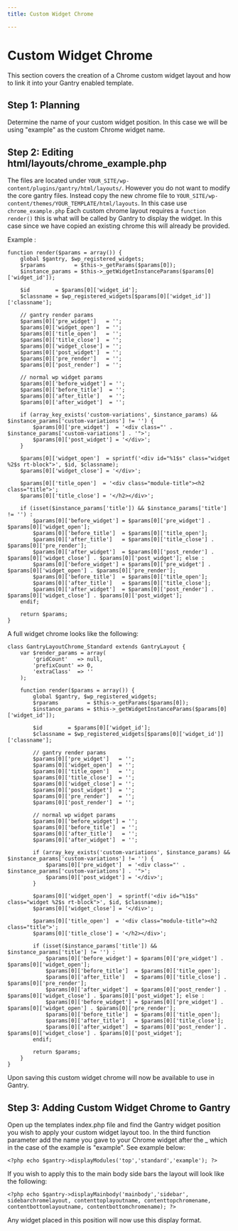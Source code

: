 ```yaml
---
title: Custom Widget Chrome

---
```


Custom Widget Chrome
====================
This section covers the creation of a Chrome custom widget layout and how to link it into your Gantry enabled template.

Step 1: Planning
----------------
Determine the name of your custom widget position. In this case we will be using "example" as the custom Chrome widget name.

Step 2: Editing html/layouts/chrome_example.php
-----------------------------------------------
The files are located under `YOUR_SITE/wp-content/plugins/gantry/html/layouts/`. However you do not want to modify the core gantry files. Instead copy the new chrome file to `YOUR_SITE/wp-content/themes/YOUR_TEMPLATE/html/layouts`. In this case use `chrome_example.php` Each custom chrome layout requires a `function render()` this is what will be called by Gantry to display the widget. In this case since we have copied an existing chrome this will already be provided.

Example :

~~~ .php
function render($params = array()) {
	global $gantry, $wp_registered_widgets;
	$rparams         = $this->_getParams($params[0]);
	$instance_params = $this->_getWidgetInstanceParams($params[0]['widget_id']);

	$id        = $params[0]['widget_id'];
	$classname = $wp_registered_widgets[$params[0]['widget_id']]['classname'];

	// gantry render params
	$params[0]['pre_widget']   = '';
	$params[0]['widget_open']  = '';
	$params[0]['title_open']   = '';
	$params[0]['title_close']  = '';
	$params[0]['widget_close'] = '';
	$params[0]['post_widget']  = '';
	$params[0]['pre_render']   = '';
	$params[0]['post_render']  = '';

	// normal wp widget params
	$params[0]['before_widget'] = '';
	$params[0]['before_title']  = '';
	$params[0]['after_title']   = '';
	$params[0]['after_widget']  = '';

	if (array_key_exists('custom-variations', $instance_params) && $instance_params['custom-variations'] != '') {
		$params[0]['pre_widget']  = '<div class="' . $instance_params['custom-variations'] . '">';
		$params[0]['post_widget'] = '</div>';
	}

	$params[0]['widget_open']  = sprintf('<div id="%1$s" class="widget %2$s rt-block">', $id, $classname);
	$params[0]['widget_close'] = '</div>';

	$params[0]['title_open']  = '<div class="module-title"><h2 class="title">';
	$params[0]['title_close'] = '</h2></div>';

	if (isset($instance_params['title']) && $instance_params['title'] != '') :
		$params[0]['before_widget'] = $params[0]['pre_widget'] . $params[0]['widget_open'];
		$params[0]['before_title']  = $params[0]['title_open'];
		$params[0]['after_title']   = $params[0]['title_close'] . $params[0]['pre_render'];
		$params[0]['after_widget']  = $params[0]['post_render'] . $params[0]['widget_close'] . $params[0]['post_widget']; else :
		$params[0]['before_widget'] = $params[0]['pre_widget'] . $params[0]['widget_open'] . $params[0]['pre_render'];
		$params[0]['before_title']  = $params[0]['title_open'];
		$params[0]['after_title']   = $params[0]['title_close'];
		$params[0]['after_widget']  = $params[0]['post_render'] . $params[0]['widget_close'] . $params[0]['post_widget'];
	endif;

	return $params;
}
~~~

A full widget chrome looks like the following: 

~~~ .php
class GantryLayoutChrome_Standard extends GantryLayout {
	var $render_params = array(
		'gridCount'   => null,
		'prefixCount' => 0,
		'extraClass'  => ''
	);

	function render($params = array()) {
		global $gantry, $wp_registered_widgets;
		$rparams         = $this->_getParams($params[0]);
		$instance_params = $this->_getWidgetInstanceParams($params[0]['widget_id']);

		$id        = $params[0]['widget_id'];
		$classname = $wp_registered_widgets[$params[0]['widget_id']]['classname'];

		// gantry render params
		$params[0]['pre_widget']   = '';
		$params[0]['widget_open']  = '';
		$params[0]['title_open']   = '';
		$params[0]['title_close']  = '';
		$params[0]['widget_close'] = '';
		$params[0]['post_widget']  = '';
		$params[0]['pre_render']   = '';
		$params[0]['post_render']  = '';

		// normal wp widget params
		$params[0]['before_widget'] = '';
		$params[0]['before_title']  = '';
		$params[0]['after_title']   = '';
		$params[0]['after_widget']  = '';

		if (array_key_exists('custom-variations', $instance_params) && $instance_params['custom-variations'] != '') {
			$params[0]['pre_widget']  = '<div class="' . $instance_params['custom-variations'] . '">';
			$params[0]['post_widget'] = '</div>';
		}

		$params[0]['widget_open']  = sprintf('<div id="%1$s" class="widget %2$s rt-block">', $id, $classname);
		$params[0]['widget_close'] = '</div>';

		$params[0]['title_open']  = '<div class="module-title"><h2 class="title">';
		$params[0]['title_close'] = '</h2></div>';

		if (isset($instance_params['title']) && $instance_params['title'] != '') :
			$params[0]['before_widget'] = $params[0]['pre_widget'] . $params[0]['widget_open'];
			$params[0]['before_title']  = $params[0]['title_open'];
			$params[0]['after_title']   = $params[0]['title_close'] . $params[0]['pre_render'];
			$params[0]['after_widget']  = $params[0]['post_render'] . $params[0]['widget_close'] . $params[0]['post_widget']; else :
			$params[0]['before_widget'] = $params[0]['pre_widget'] . $params[0]['widget_open'] . $params[0]['pre_render'];
			$params[0]['before_title']  = $params[0]['title_open'];
			$params[0]['after_title']   = $params[0]['title_close'];
			$params[0]['after_widget']  = $params[0]['post_render'] . $params[0]['widget_close'] . $params[0]['post_widget'];
		endif;

		return $params;
	}
}
~~~

Upon saving this custom widget chrome will now be available to use in Gantry.


Step 3: Adding Custom Widget Chrome to Gantry
---------------------------------------------
Open up the templates index.php file and find the Gantry widget position you wish to apply your custom widget layout too. In the third function parameter add the name you gave to your Chrome widget after the _ which in the case of the example is "example". See example below: 

~~~ .php
<?php echo $gantry->displayModules('top','standard','example'); ?>
~~~

If you wish to apply this to the main body side bars the layout will look like the following:

~~~ .php
<?php echo $gantry->displayMainbody('mainbody','sidebar', sidebarchromelayout, contenttoplayoutname, contenttopchromename, contentbottomlayoutname, contentbottomchromename); ?>
~~~

Any widget placed in this position will now use this display format.
